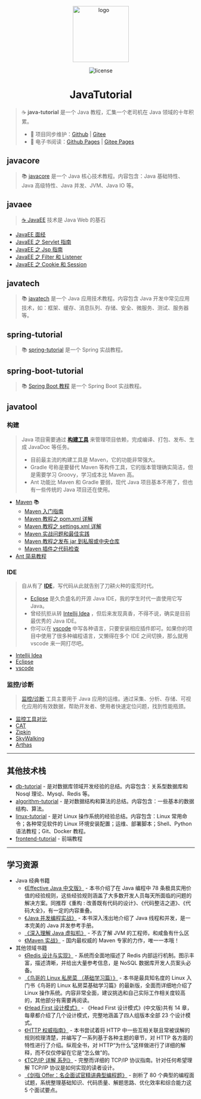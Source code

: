 <p align="center">
    <a href="https://dunwu.github.io/java-tutorial/" target="_blank" rel="noopener noreferrer">
        <img src="http://dunwu.test.upcdn.net/common/logo/dunwu-logo.png" alt="logo" width="150px"/>
    </a>
</p>

<p align="center">
    <img src="https://badgen.net/github/license/dunwu/java-tutorial" alt="license">
</p>

<h1 align="center">JavaTutorial</h1>

> ☕ **java-tutorial** 是一个 Java 教程，汇集一个老司机在 Java 领域的十年积累。
>
> - 🔁 项目同步维护：[Github](https://github.com/dunwu/java-tutorial/) | [Gitee](https://gitee.com/turnon/java-tutorial/)
> - 📖 电子书阅读：[Github Pages](https://dunwu.github.io/java-tutorial/) | [Gitee Pages](https://turnon.gitee.io/java-tutorial/)

## javacore

> 📚 [javacore](https://dunwu.github.io/javacore/) 是一个 Java 核心技术教程。内容包含：Java 基础特性、Java 高级特性、Java 并发、JVM、Java IO 等。

## javaee

> [☕ JavaEE](docs/javaee/README.md) 技术是 Java Web 的基石

- [JavaEE 面经](docs/javaee/javaee-interview.md)
- [JavaEE 之 Servlet 指南](docs/javaee/javaee-servlet.md)
- [JavaEE 之 Jsp 指南](docs/javaee/javaee-jsp.md)
- [JavaEE 之 Filter 和 Listener](docs/javaee/javaee-filter-listener.md)
- [JavaEE 之 Cookie 和 Session](docs/javaee/javaee-cookie-sesion.md)

## javatech

> 📚 [javatech](https://dunwu.github.io/javatech/) 是一个 Java 应用技术教程。内容包含 Java 开发中常见应用技术，如：框架、缓存、消息队列、存储、安全、微服务、测试、服务器等。

## spring-tutorial

> 📚 [spring-tutorial](https://dunwu.github.io/spring-tutorial/) 是一个 Spring 实战教程。

## spring-boot-tutorial

> 📚 [Spring Boot 教程](https://dunwu.github.io/spring-boot-tutorial/) 是一个 Spring Boot 实战教程。

## javatool

### 构建

> Java 项目需要通过 [**构建工具**](docs/javatool/build) 来管理项目依赖，完成编译、打包、发布、生成 JavaDoc 等任务。
>
> - 目前最主流的构建工具是 Maven，它的功能非常强大。
> - Gradle 号称是要替代 Maven 等构件工具，它的版本管理确实简洁，但是需要学习 Groovy，学习成本比 Maven 高。
> - Ant 功能比 Maven 和 Gradle 要弱，现代 Java 项目基本不用了，但也有一些传统的 Java 项目还在使用。

- [Maven](docs/javatool/build/maven) 📚
  - [Maven 入门指南](docs/javatool/build/maven/maven-quickstart.md)
  - [Maven 教程之 pom.xml 详解](docs/javatool/build/maven/maven-pom.md)
  - [Maven 教程之 settings.xml 详解](docs/javatool/build/maven/maven-settings.md)
  - [Maven 实战问题和最佳实践](docs/javatool/build/maven/maven-action.md)
  - [Maven 教程之发布 jar 到私服或中央仓库](docs/javatool/build/maven/maven-deploy.md)
  - [Maven 插件之代码检查](docs/javatool/build/maven/maven-checkstyle-plugin.md)
- [Ant 简易教程](docs/javatool/build/ant.md)

### IDE

> 自从有了 [**IDE**](docs/javatool/ide)，写代码从此就告别了刀耕火种的蛮荒时代。
>
> - [Eclipse](docs/javatool/ide/eclipse.md) 是久负盛名的开源 Java IDE，我的学生时代一直使用它写 Java。
> - 曾经抗拒从转 [Intellij Idea](docs/javatool/ide/intellij-idea.md) ，但后来发现真香，不得不说，确实是目前最优秀的 Java IDE。
> - 你可以在 [vscode](docs/javatool/ide/vscode.md) 中写各种语言，只要安装相应插件即可。如果你的项目中使用了很多种编程语言，又懒得在多个 IDE 之间切换，那么就用 vscode 来一网打尽吧。

- [Intellij Idea](docs/javatool/ide/intellij-idea.md)
- [Eclipse](docs/javatool/ide/eclipse.md)
- [vscode](docs/javatool/ide/vscode.md)

### 监控/诊断

> [监控/诊断](docs/javatool/monitor) 工具主要用于 Java 应用的运维。通过采集、分析、存储、可视化应用的有效数据，帮助开发者、使用者快速定位问题，找到性能瓶颈。

- [监控工具对比](docs/javatool/monitor/monitor-summary.md)
- [CAT](docs/javatool/monitor/cat.md)
- [Zipkin](docs/javatool/monitor/zipkin.md)
- [SkyWalking](docs/javatool/monitor/skywalking.md)
- [Arthas](docs/javatool/monitor/arthas.md)

---

## 其他技术栈

- [db-tutorial](https://dunwu.github.io/db-tutorial/) - 是对数据库领域开发经验的总结。内容包含：关系型数据库和 Nosql 理论、Mysql、Redis 等。
- [algorithm-tutorial](https://dunwu.github.io/algorithm-tutorial/) - 是对数据结构和算法的总结。内容包含：一些基本的数据结构、算法。
- [linux-tutorial](https://github.com/dunwu/linux-tutorial) - 是对 Linux 操作系统的经验总结。内容包含：Linux 常用命令；各种常见软件的 Linux 环境安装配置；运维、部署脚本；Shell、Python 语法教程；Git、Docker 教程。
- [frontend-tutorial](https://github.com/dunwu/frontend-tutorial) - 前端教程

---

## 学习资源

- Java 经典书籍
  - [《Effective Java 中文版》](https://item.jd.com/12507084.html) - 本书介绍了在 Java 编程中 78 条极具实用价值的经验规则，这些经验规则涵盖了大多数开发人员每天所面临的问题的解决方案。同推荐《重构 : 改善既有代码的设计》、《代码整洁之道》、《代码大全》，有一定的内容重叠。
  - [《Java 并发编程实战》](https://item.jd.com/10922250.html) - 本书深入浅出地介绍了 Java 线程和并发，是一本完美的 Java 并发参考手册。
  - [《深入理解 Java 虚拟机》](https://item.jd.com/11252778.html) - 不去了解 JVM 的工程师，和咸鱼有什么区
  - [《Maven 实战》](https://item.jd.com/10476794.html) - 国内最权威的 Maven 专家的力作，唯一一本哦！
- 其他领域书籍
  - [《Redis 设计与实现》](https://item.jd.com/11486101.html) - 系统而全面地描述了 Redis 内部运行机制。图示丰富，描述清晰，并给出大量参考信息，是 NoSQL 数据库开发人员案头必备。
  - [《鸟哥的 Linux 私房菜 （基础学习篇）》](https://item.jd.com/12443890.html) - 本书是最具知名度的 Linux 入门书《鸟哥的 Linux 私房菜基础学习篇》的最新版，全面而详细地介绍了 Linux 操作系统。内容非常全面，建议挑选和自己实际工作相关度较高的，其他部分有需要再阅读。
  - [《Head First 设计模式》](https://item.jd.com/10100236.html) - 《Head First 设计模式》(中文版)共有 14 章，每章都介绍了几个设计模式，完整地涵盖了四人组版本全部 23 个设计模式。
  - [《HTTP 权威指南》](https://item.jd.com/11056556.html) - 本书尝试着将 HTTP 中一些互相关联且常被误解的规则梳理清楚，并编写了一系列基于各种主题的章节，对 HTTP 各方面的特性进行了介绍。纵观全书，对 HTTP“为什么”这样做进行了详细的解释，而不仅仅停留在它是“怎么做”的。
  - [《TCP/IP 详解 系列》](https://item.jd.com/11966296.html) - 完整而详细的 TCP/IP 协议指南。针对任何希望理解 TCP/IP 协议是如何实现的读者设计。
  - [《剑指 Offer：名企面试官精讲典型编程题》](https://item.jd.com/12163054.html) - 剖析了 80 个典型的编程面试题，系统整理基础知识、代码质量、解题思路、优化效率和综合能力这 5 个面试要点。
